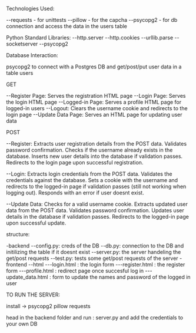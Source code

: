 Technologies Used:

--requests - for unittests
--pillow - for the capcha
--psycopg2 - for db connection and access the data in the users table

Python Standard Libraries:
--http.server 
--http.cookies 
--urllib.parse 
--socketserver 
--psycopg2

Database Interaction:

psycopg2 to connect with a Postgres DB and get/post/put user data in a table users

GET


--Register Page: Serves the registration HTML page
--Login Page: Serves the login HTML page
--Logged-in Page: Serves a profile HTML page for logged-in users
--Logout: Clears the username cookie and redirects to the login page
--Update Data Page: Serves an HTML page for updating user data

POST 

--Register: Extracts user registration details from the POST data. Validates password confirmation. Checks if the username already exists in the database. Inserts new user details into the database if validation passes. Redirects to the login page upon successful registration.

--Login: Extracts login credentials from the POST data. Validates the credentials against the database. Sets a cookie with the username and redirects to the logged-in page if validation passes (still not working when logging out). Responds with an error if user doesnt exist.

--Update Data: Checks for a valid username cookie. Extracts updated user data from the POST data. Validates password confirmation. Updates user details in the database if validation passes. Redirects to the logged-in page upon successful update.

structure:

-backend
--config.py: creds of the DB
--db.py: connection to the DB and initilizing the table if it doesnt exist
--server.py: the server handeling the get/post requests
--test.py: tests some get/post requests of the server
-frontend
--html
---login.html : the login form
---register.html : the register form
---profile.html : redirect page once succesful log in
---update_data.html : form to update the names and password of the logged in user


TO RUN THE SERVER:

install ->
psycopg2
pillow 
requests

head in the backend folder and run : server.py
and add the credentials to your own DB
